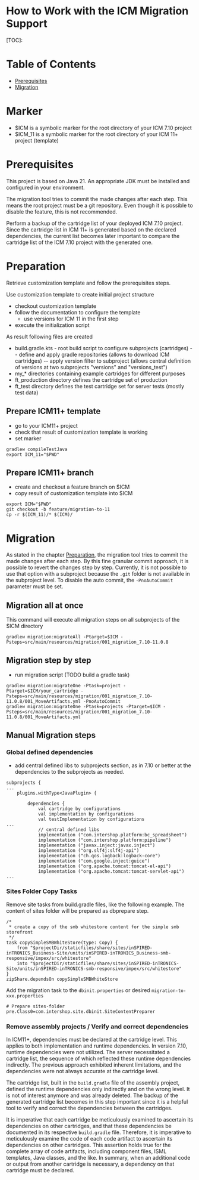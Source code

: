 How to Work with the ICM Migration Support
==========================================

[TOC]:

# Table of Contents
- [Prerequisites](#prerequisites)
- [Migration](#migration)

# Marker

- $ICM is a symbolic marker for the root directory of your ICM 7.10 project
- $ICM_11 is a symbolic marker for the root directory of your ICM 11+ project (template)

# Prerequisites
This project is based on Java 21.
An appropriate JDK must be installed and configured in your environment.

The migration tool tries to commit the made changes after each step. 
This means the root project must be a git repository. 
Even though it is possible to disable the feature, this is not recommended. 

Perform a backup of the cartridge list of your deployed ICM 7.10 project.
Since the cartridge list in ICM 11+ is generated based on the declared dependencies, the current list becomes later 
important to compare the cartridge list of the ICM 7.10 project with the generated one.

# Preparation
Retrieve customization template and follow the prerequisites steps.

Use customization template to create initial project structure

* checkout customization template
* follow the documentation to configure the template 
  * use versions for ICM 11 in the first step
* execute the initialization script

As result following files are created
- build.gradle.kts - root build script to configure subprojects (cartridges)
-- define and apply gradle repositories (allows to download ICM cartridges)
-- apply version filter to subproject (allows central definition of versions at two subprojects "versions" and "versions_test")
- my_* directories containing example cartridges for different purposes
- ft_production directory defines the cartridge set of production
- ft_test directory defines the test cartridge set for server tests (mostly test data)

## Prepare ICM11+ template

- go to your ICM11+ project
- check that result of customization template is working
- set marker

```
gradlew compileTestJava
export ICM_11="$PWD"
```

## Prepare ICM11+ branch

- create and checkout a feature branch on $ICM
- copy result of customization template into $ICM

```
export ICM="$PWD"
git checkout -b feature/migration-to-11
cp -r $(ICM_11)/* $(ICM)/
```

# Migration


As stated in the chapter [Preparation](#preparation), the migration tool tries to commit the made changes after each step.
By this fine granular commit approach, it is possible to revert the changes step by step.
Currently, it is not possible to use that option with a subproject because the `.git` folder is not available in the subproject level.
To disable the auto commit, the `-PnoAutoCommit` parameter must be set.

## Migration all at once

This command will execute all migration steps on all subprojects of the $ICM directory
```
gradlew migration:migrateAll -Ptarget=$ICM -Psteps=src/main/resources/migration/001_migration_7.10-11.0.8
```

## Migration step by step

- run migration script (TODO build a gradle task)

```
gradlew migration:migrateOne -Ptask=project -Ptarget=$ICM/your_cartridge -Psteps=src/main/resources/migration/001_migration_7.10-11.0.8/001_MoveArtifacts.yml -PnoAutoCommit
gradlew migration:migrateOne -Ptask=projects -Ptarget=$ICM -Psteps=src/main/resources/migration/001_migration_7.10-11.0.8/001_MoveArtifacts.yml
```

## Manual Migration steps

### Global defined dependencies

- add central defined libs to subprojects section, as in 7.10 or better at the dependencies to the subprojects as needed.

```
subprojects {
...
    plugins.withType<JavaPlugin> {

        dependencies {
            val cartridge by configurations
            val implementation by configurations
            val testImplementation by configurations
...
            // central defined libs
            implementation ("com.intershop.platform:bc_spreadsheet")
            implementation ("com.intershop.platform:pipeline")
            implementation ("javax.inject:javax.inject")
            implementation ("org.slf4j:slf4j-api")
            implementation ("ch.qos.logback:logback-core")
            implementation ("com.google.inject:guice")
            implementation ("org.apache.tomcat:tomcat-el-api")
            implementation ("org.apache.tomcat:tomcat-servlet-api")
...
```
### Sites Folder Copy Tasks

Remove site tasks from build.gradle files, like the following example.
The content of sites folder will be prepared as dbprepare step.

```
/*
 * create a copy of the smb whitestore content for the simple smb storefront
 */
task copySimpleSMBWhiteStore(type: Copy) {
    from "$projectDir/staticfiles/share/sites/inSPIRED-inTRONICS_Business-Site/units/inSPIRED-inTRONICS_Business-smb-responsive/impex/src/whitestore"
    into "$projectDir/staticfiles/share/sites/inSPIRED-inTRONICS-Site/units/inSPIRED-inTRONICS-smb-responsive/impex/src/whitestore"
}
zipShare.dependsOn copySimpleSMBWhiteStore
```

Add the migration task to the `dbinit.properties` or desired `migration-to-xxx.properties` 
```
# Prepare sites-folder
pre.Class0=com.intershop.site.dbinit.SiteContentPreparer
```

### Remove assembly projects / Verify and correct dependencies
In ICM11+, dependencies must be declared at the cartridge level. This applies to both implementation and runtime dependencies.
In version 7.10, runtime dependencies were not utilized. The server necessitated a cartridge list, the sequence of which reflected these runtime dependencies indirectly.
The previous approach exhibited inherent limitations, and the dependencies were not always accurate at the cartridge level.

The cartridge list, built in the `build.gradle` file of the assembly project, defined the runtime dependencies only indirectly and on
the wrong level. 
It is not of interest anymore and was already deleted. 
The backup of the generated cartridge list becomes in
this step important since it is a helpful tool to verify and correct the dependencies between the cartridges.

It is imperative that each cartridge be meticulously examined to ascertain its dependencies on other cartridges, and that these dependencies be documented in its respective `build.gradle` file.
Therefore, it is imperative to meticulously examine the code of each code artifact to ascertain its dependencies on other cartridges.
This assertion holds true for the complete array of code artifacts, including component files, ISML templates, Java classes, and the like.
In summary, when an additional code or output from another cartridge is necessary, a dependency on that cartridge must be declared.
